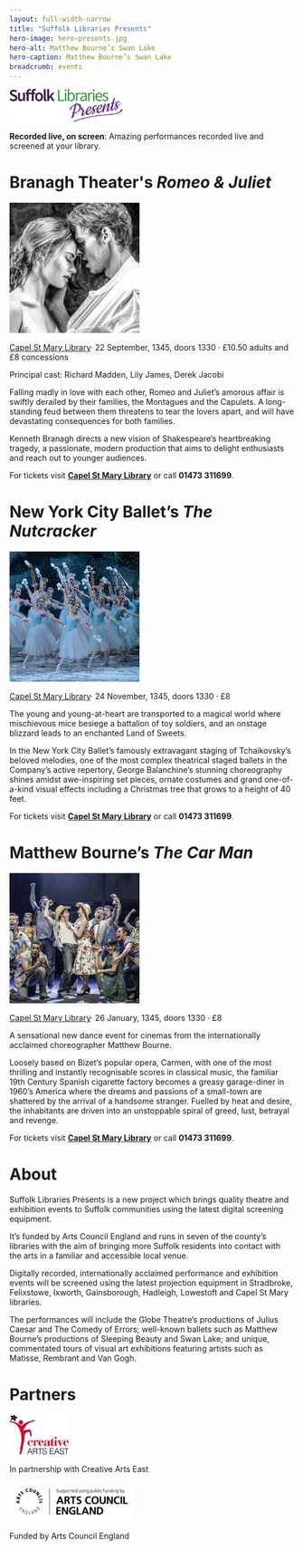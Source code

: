```yaml
---
layout: full-width-narrow
title: "Suffolk Libraries Presents"
hero-image: hero-presents.jpg
hero-alt: Matthew Bourne’s Swan Lake
hero-caption: Matthew Bourne’s Swan Lake
breadcrumb: events
---
```

<img src="/images/article/sl-presents-logo.jpg" class="tc" />

**Recorded live, on screen**: Amazing performances recorded live and screened at your library.

# Branagh Theater's <cite>Romeo & Juliet</cite>

<img src="/images/article/presents-romeo-and-juliet.jpg" class="br-100 {% include /c/img-float-left.html %}" alt="Branagh Theater's Romeo & Juliet">

[Capel St Mary Library](/branches/capel-st-mary-library)· 22 September, 1345, doors 1330 · £10.50 adults and £8 concessions

Principal cast: Richard Madden, Lily James, Derek Jacobi

Falling madly in love with each other, Romeo and Juliet’s amorous affair is swiftly derailed by their families, the Montagues and the Capulets. A long-standing feud between them threatens to tear the lovers apart, and will have devastating consequences for both families.

Kenneth Branagh directs a new vision of Shakespeare’s heartbreaking tragedy, a passionate, modern production that aims to delight enthusiasts and reach out to younger audiences.

For tickets visit **[Capel St Mary Library](/branches/capel-st-mary-library)** or call **01473 311699**.

# New York City Ballet’s <cite>The Nutcracker</cite>

<img src="/images/article/presents-the-nutcracker.jpg" class="br-100 {% include /c/img-float-left.html %}" alt="New York City Ballet’s The Nutcracker">

[Capel St Mary Library](/branches/capel-st-mary-library)· 24 November, 1345, doors 1330 · £8

The young and young-at-heart are transported to a magical world where mischievous mice besiege a battalion of toy soldiers, and an onstage blizzard leads to an enchanted Land of Sweets.

In the New York City Ballet’s famously extravagant staging of Tchaikovsky’s beloved melodies, one of the most complex theatrical staged ballets in the Company’s active repertory, George Balanchine’s stunning choreography shines amidst awe-inspiring set pieces, ornate costumes and grand one-of-a-kind visual effects including a Christmas tree that grows to a height of 40 feet.

For tickets visit **[Capel St Mary Library](/branches/capel-st-mary-library)** or call **01473 311699**.

# Matthew Bourne’s <cite>The Car Man</cite>

<img src="/images/article/presents-the-car-man.jpg" class="br-100 {% include /c/img-float-left.html %}" alt="Matthew Bourne’s The Car Man">

[Capel St Mary Library](/branches/capel-st-mary-library)· 26 January, 1345, doors 1330 · £8

A sensational new dance event for cinemas from the internationally acclaimed choreographer Matthew Bourne.

Loosely based on Bizet’s popular opera, Carmen, with one of the most thrilling and instantly recognisable scores in classical music, the familiar 19th Century Spanish cigarette factory becomes a greasy garage-diner in 1960’s America where the dreams and passions of a small-town are shattered by the arrival of a handsome stranger. Fuelled by heat and desire, the inhabitants are driven into an unstoppable spiral of greed, lust, betrayal and revenge.

For tickets visit **[Capel St Mary Library](/branches/capel-st-mary-library)** or call **01473 311699**.

# About

Suffolk Libraries Presents is a new project which brings quality theatre and exhibition events to Suffolk communities using the latest digital screening equipment.

It’s funded by Arts Council England and runs in seven of the county’s libraries with the aim of bringing more Suffolk residents into contact with the arts in a familiar and accessible local venue.

Digitally recorded, internationally acclaimed performance and exhibition events will be screened using the latest projection equipment in Stradbroke, Felixstowe, Ixworth, Gainsborough, Hadleigh, Lowestoft and Capel St Mary libraries.

The performances will include the Globe Theatre’s productions of Julius Caesar and The Comedy of Errors; well-known ballets such as Matthew Bourne’s productions of Sleeping Beauty and Swan Lake; and unique, commentated tours of visual art exhibitions featuring artists such as Matisse, Rembrant and Van Gogh.

# Partners

<a href="http://www.creativeartseast.co.uk/"><img src="/images/article/creative-arts-east-logo.jpg" class="{% include /c/img-float-left.html %}" alt="Creative Arts East logo"></a>

<p class="cf">In partnership with Creative Arts East</p>

<a href="http://www.artscouncil.org.uk/"><img src="/images/article/arts-council-england-logo.jpg" class="{% include /c/img-float-left.html %}" alt="Arts Council England logo"></a>

<p class="cf">Funded by Arts Council England</p>
